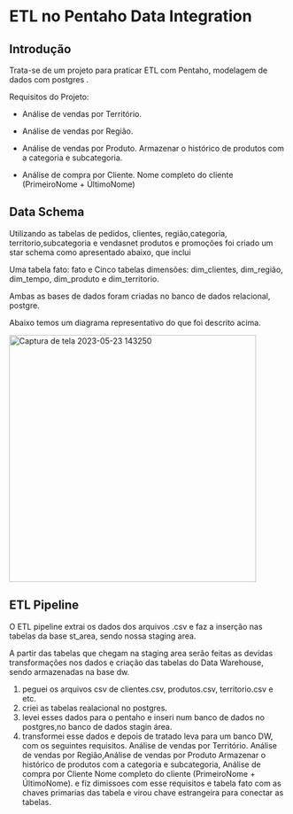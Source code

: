 <h1>ETL no Pentaho Data Integration</h1>
  
  
  
<h2>Introdução</h2>

 Trata-se de um projeto para praticar ETL com Pentaho, modelagem de dados com postgres .

Requisitos do Projeto:

+  Análise de vendas por Território.

+  Análise de vendas por Região.

+  Análise de vendas por Produto.
	Armazenar o histórico de produtos com a categoria e subcategoria.
  
  
+  Análise de compra por Cliente.
	Nome completo do cliente (PrimeiroNome + ÚltimoNome)
	
## Data Schema
Utilizando as tabelas de pedidos, clientes, região,categoria, territorio,subcategoria e vendasnet produtos e promoções foi criado um star schema como apresentado abaixo, que inclui

Uma tabela fato: fato e
Cinco tabelas dimensões: dim_clientes, dim_região, dim_tempo, dim_produto e dim_territorio.


Ambas as bases de dados foram criadas no banco de dados relacional, postgre.

Abaixo temos um diagrama representativo do que foi descrito acima.


<img width="446" alt="Captura de tela 2023-05-23 143250" src="https://github.com/Erick00007/projeto_etl/assets/118026617/6e10878e-fc09-4e14-a670-31b63e92f58c">



## ETL Pipeline

O ETL pipeline extrai os dados dos arquivos .csv e faz a inserção nas tabelas da base st_area, sendo nossa staging area.

A partir das tabelas que chegam na staging area serão feitas as devidas transformações nos dados e criação das tabelas do Data Warehouse, sendo armazenadas na base dw.

1)  peguei os arquivos csv de clientes.csv, produtos.csv, territorio.csv e etc.
2)  criei as tabelas realacional no postgres.
3)  levei esses dados para o pentaho e inseri num banco de dados no postgres,no banco de dados stagin área.
4)  transformei esse dados e depois de tratado leva para um banco DW, com os seguintes requisitos. Análise de vendas por Território.
Análise de vendas por Região,Análise de vendas por Produto Armazenar o histórico de produtos com a categoria e subcategoria, Análise de compra por Cliente 
Nome completo do cliente (PrimeiroNome + ÚltimoNome).
e fiz dimissoes com esse requisitos e tabela fato com as chaves primarias das tabela e virou chave estrangeira para conectar as tabelas.
